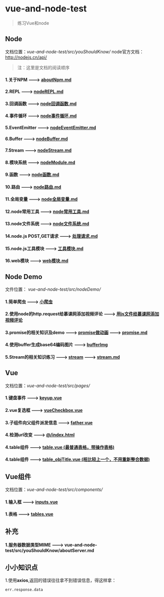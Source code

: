 # vue-and-node-test

> 练习Vue和node 

## Node
文档位置：*vue-and-node-test/src/youShouldKnow/*
node官方文档： http://nodejs.cn/api/

> 注：这里是文档的阅读顺序

#### 1.关于NPM ---> [aboutNpm.md](./src/youShouldKnow/aboutNpm.md)
#### 2.REPL ---> [nodeREPL.md](./src/youShouldKnow/nodeREPL.md)
#### 3.回调函数 ---> [node回调函数.md](./src/youShouldKnow/node回调函数.md)
#### 4.事件循环 ---> [node事件循环.md](./src/youShouldKnow/node事件循环.md)
#### 5.EventEmitter ---> [nodeEventEmitter.md](./src/youShouldKnow/nodeEventEmitter.md)
#### 6.Buffer ---> [nodeBuffer.md](./src/youShouldKnow/nodeBuffer.md)
#### 7.Stream ---> [nodeStream.md](./src/youShouldKnow/nodeStream.md)
#### 8.模块系统 ---> [nodeModule.md](./src/youShouldKnow/nodeModule.md)
#### 9.函数 ---> [node函数.md](./src/youShouldKnow/node函数.md)
#### 10.路由 ---> [node路由.md](./src/youShouldKnow/node路由.md)
#### 11.全局变量 ---> [node全局变量.md](./src/youShouldKnow/node全局变量.md)
#### 12.node常用工具 ---> [node常用工具.md](./src/youShouldKnow/node常用工具.md)
#### 13.node文件系统 ---> [node文件系统.md](./src/youShouldKnow/node文件系统.md)
#### 14.node.js POST,GET请求 ---> [处理请求.md](./src/youShouldKnow/处理请求.md)
#### 15.node.js工具模块 ---> [工具模块.md](./src/youShouldKnow/工具模块.md)
#### 16.web模块 ---> [web模块.md](./src/youShouldKnow/web模块.md)



## Node Demo
文件位置： *vue-and-node-test/src/nodeDemo/*
#### 1.简单爬虫 ---> [小爬虫](./src/nodeDemo/小爬虫)
#### 2.使用node的http.request给慕课网添加视频评论 ---> [用js文件给慕课网添加视频评论](./src/nodeDemo/用js文件给慕课网添加视频评论)
#### 3.promise的相关知识及demo ---> [promise做动画](./src/nodeDemo/promise做动画) ---> [promise.md](./src/nodeDemo/promise做动画/promise.md)
#### 4.使用buffer生成base64编码图片 ---> [bufferImg](./src/nodeDemo/bufferImg)
#### 5.Stream的相关知识练习 ---> [stream](./src/nodeDemo/stream) ---> [stream.md](./src/nodeDemo/stream/stream.md)


## Vue
文档位置：*vue-and-node-test/src/pages/*

#### 1.键盘事件 ---> [keyup.vue](./src/pages/keyup.vue)
#### 2.vue复选框 ---> [vueCheckbox.vue](./src/pages/vueCheckbox.vue)
#### 3.子组件向父组件派发信息 ---> [father.vue](./src/pages/father.vue)
#### 4.检测url改变 ---> [@/index.html](./index.html)
#### 4.table组件 ---> [table.vue (最普通表格，带操作表格)](./src/pages/table.vue)
#### 4.table组件 ---> [table_objTitle.vue (相比较上一个，不用重新整合数据)](./src/pages/table_objTitle.vue)

## Vue组件
文档位置：*vue-and-node-test/src/components/*

#### 1.输入框 ---> [inputs.vue](./src/components/inputs.vue)
#### 1.表格 ---> [tables.vue](./src/components/tables.vue)



## 补充
#### 1.服务器数据类型MIME ---> vue-and-node-test/src/youShouldKnow/aboutServer.md


## 小小知识点
1.使用**axios**,返回的错误往往拿不到错误信息，得这样拿：
```angular2html
err.response.data
```
